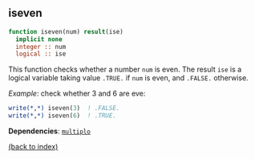 ## iseven

```fortran
function iseven(num) result(ise)
  implicit none
  integer :: num
  logical :: ise
```



This function checks whether a number ```num``` is even. The result ```ise``` is a logical variable taking value ```.TRUE.``` if ```num``` is even, and ```.FALSE.``` otherwise.

_Example_: check whether 3 and 6 are eve:

```fortran
write(*,*) iseven(3)  ! .FALSE.
write(*,*) iseven(6)  ! .TRUE.
```

**Dependencies**: 
 [```multiplo```](multiplo.md)

[(back to index)](index.md)
